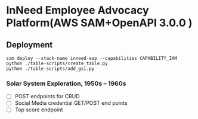 # InNeed Employee Advocacy Platform(AWS SAM+OpenAPI 3.0.0 )


## Deployment

```
sam deploy --stack-name inneed-eap --capabilities CAPABILITY_IAM
python ./table-scripts/create_table.py
python ./table-scripts/add_gsi.py
```
### Solar System Exploration, 1950s – 1960s

- [ ] POST endpoints for CRUD
- [ ] Social Media credential GET/POST end points
- [ ] Top score endpoint